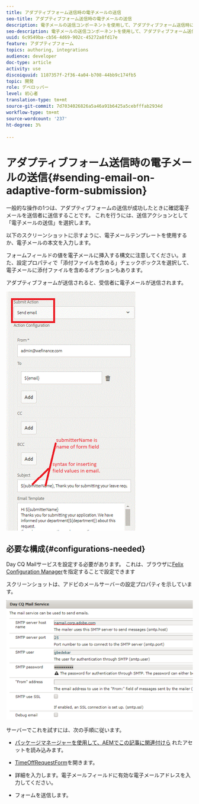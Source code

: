 ```yaml
---
title: アダプティブフォーム送信時の電子メールの送信
seo-title: アダプティブフォーム送信時の電子メールの送信
description: 電子メールの送信コンポーネントを使用して、アダプティブフォーム送信時に確認電子メールを送信する
seo-description: 電子メールの送信コンポーネントを使用して、アダプティブフォーム送信時に確認電子メールを送信する
uuid: 6c9549ba-cb56-4d69-902c-45272a8fd17e
feature: アダプティブフォーム
topics: authoring, integrations
audience: developer
doc-type: article
activity: use
discoiquuid: 1187357f-2f36-4a04-b708-44bb9c174fb5
topic: 開発
role: デベロッパー
level: 初心者
translation-type: tm+mt
source-git-commit: 7d7034026826a5a46a91b6425a5cebfffab2934d
workflow-type: tm+mt
source-wordcount: '237'
ht-degree: 3%

---
```



# アダプティブフォーム送信時の電子メールの送信{#sending-email-on-adaptive-form-submission}

一般的な操作の1つは、アダプティブフォームの送信が成功したときに確認電子メールを送信者に送信することです。 これを行うには、送信アクションとして「電子メールの送信」を選択します。

以下のスクリーンショットに示すように、電子メールテンプレートを使用するか、電子メールの本文を入力します。

フォームフィールドの値を電子メールに挿入する構文に注意してください。また、設定プロパティで「添付ファイルを含める」チェックボックスを選択して、電子メールに添付ファイルを含めるオプションもあります。

アダプティブフォームが送信されると、受信者に電子メールが送信されます。

![SendEmail](assets/sendemailaction.gif)

## 必要な構成{#configurations-needed}

Day CQ Mailサービスを設定する必要があります。 これは、ブラウザに[Felix Configuration Manager](http://localhost:4502/system/console/configMgr)を指定することで設定できます

スクリーンショットは、アドビのメールサーバーの設定プロパティを示しています。

![mailservice](assets/mailservice.png)

サーバーでこれを試すには、次の手順に従います。

* [パッケージマネージャーを使用して、AEMでこの記事に関連付けら](assets/timeoffrequest.zip) れたアセットを読み込みます。

* [TimeOffRequestForm](http://localhost:4502/content/dam/formsanddocuments/helpx/timeoffrequestform/jcr:content?wcmmode=disabled)を開きます。

* 詳細を入力します。電子メールフィールドに有効な電子メールアドレスを入力してください。

* フォームを送信します。
